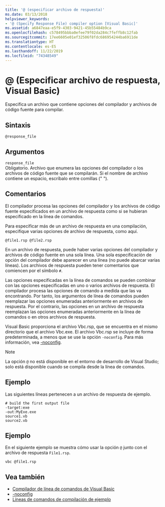```yaml
---
title: '@ (especificar archivo de respuesta)'
ms.date: 03/13/2018
helpviewer_keywords:
- '@ (Specify Response File) compiler option [Visual Basic]'
ms.assetid: a6847eaa-e5f9-4303-9421-45b55484b9ca
ms.openlocfilehash: c578495bbba0efee79f02da284c7feffb8c12fab
ms.sourcegitcommit: 17ee6605e01ef32506f8fdc686954244ba6911de
ms.translationtype: HT
ms.contentlocale: es-ES
ms.lasthandoff: 11/22/2019
ms.locfileid: "74348549"
---
```

# <a name="-specify-response-file-visual-basic"></a>@ (Especificar archivo de respuesta, Visual Basic)

Especifica un archivo que contiene opciones del compilador y archivos de código fuente para compilar.

## <a name="syntax"></a>Sintaxis

```console
@response_file
```

## <a name="arguments"></a>Argumentos

`response_file`  
Obligatorio. Archivo que enumera las opciones del compilador o los archivos de código fuente que se compilarán. Si el nombre de archivo contiene un espacio, escríbalo entre comillas (" ").

## <a name="remarks"></a>Comentarios

El compilador procesa las opciones del compilador y los archivos de código fuente especificados en un archivo de respuesta como si se hubieran especificado en la línea de comandos.

Para especificar más de un archivo de respuesta en una compilación, especifique varias opciones de archivo de respuesta, como aquí.

```console
@file1.rsp @file2.rsp
```

En un archivo de respuesta, puede haber varias opciones del compilador y archivos de código fuente en una sola línea. Una sola especificación de opción del compilador debe aparecer en una línea (no puede abarcar varias líneas). Los archivos de respuesta pueden tener comentarios que comiencen por el símbolo `#`.

Las opciones especificadas en la línea de comandos se pueden combinar con las opciones especificadas en uno o varios archivos de respuesta. El compilador procesa las opciones de comando a medida que las va encontrando. Por tanto, los argumentos de línea de comandos pueden reemplazar las opciones enumeradas anteriormente en archivos de respuesta. Por el contrario, las opciones en un archivo de respuesta reemplazan las opciones enumeradas anteriormente en la línea de comandos o en otros archivos de respuesta.

Visual Basic proporciona el archivo Vbc.rsp, que se encuentra en el mismo directorio que el archivo Vbc.exe. El archivo Vbc.rsp se incluye de forma predeterminada, a menos que se use la opción `-noconfig`. Para más información, vea [-noconfig](../../../visual-basic/reference/command-line-compiler/noconfig.md).

> [!NOTE]
> La opción `@` no está disponible en el entorno de desarrollo de Visual Studio; solo está disponible cuando se compila desde la línea de comandos.

## <a name="example"></a>Ejemplo

Las siguientes líneas pertenecen a un archivo de respuesta de ejemplo.

```console
# build the first output file
-target:exe
-out:MyExe.exe
source1.vb
source2.vb
```

## <a name="example"></a>Ejemplo

En el siguiente ejemplo se muestra cómo usar la opción `@` junto con el archivo de respuesta `File1.rsp`.

```console
vbc @file1.rsp
```

## <a name="see-also"></a>Vea también

- [Compilador de línea de comandos de Visual Basic](../../../visual-basic/reference/command-line-compiler/index.md)
- [-noconfig](../../../visual-basic/reference/command-line-compiler/noconfig.md)
- [Líneas de comandos de compilación de ejemplo](../../../visual-basic/reference/command-line-compiler/sample-compilation-command-lines.md)
